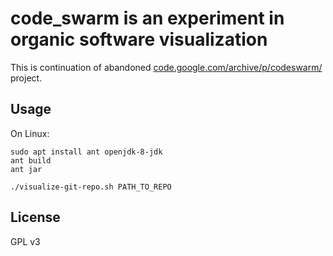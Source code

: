 # code_swarm is an experiment in organic software visualization

This is continuation of abandoned
[code.google.com/archive/p/codeswarm/](https://code.google.com/archive/p/codeswarm/) project.

## Usage

On Linux:

```
sudo apt install ant openjdk-8-jdk
ant build
ant jar

./visualize-git-repo.sh PATH_TO_REPO
```

## License

GPL v3
